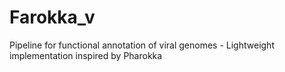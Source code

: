 # Farokka_v
Pipeline for functional annotation of viral genomes - Lightweight implementation inspired by Pharokka
